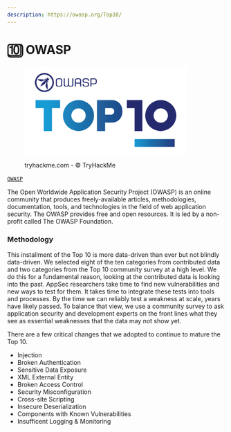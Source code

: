 ```yaml
---
description: https://owasp.org/Top10/
---
```


# 🔟 OWASP

<div align="left">

<figure><img src="../../.gitbook/assets/TOP_10_logo_Final_Logo_Colour (1).png" alt="" width="375"><figcaption><p>tryhackme.com - © TryHackMe</p></figcaption></figure>

</div>

[`OWASP`](https://tryhackme.com/room/owasptop10)

The Open Worldwide Application Security Project (OWASP) is an online community that produces freely-available articles, methodologies, documentation, tools, and technologies in the field of web application security. The OWASP provides free and open resources. It is led by a non-profit called The OWASP Foundation.&#x20;

### Methodology <a href="#methodology" id="methodology"></a>

This installment of the Top 10 is more data-driven than ever but not blindly data-driven. We selected eight of the ten categories from contributed data and two categories from the Top 10 community survey at a high level. We do this for a fundamental reason, looking at the contributed data is looking into the past. AppSec researchers take time to find new vulnerabilities and new ways to test for them. It takes time to integrate these tests into tools and processes. By the time we can reliably test a weakness at scale, years have likely passed. To balance that view, we use a community survey to ask application security and development experts on the front lines what they see as essential weaknesses that the data may not show yet.

There are a few critical changes that we adopted to continue to mature the Top 10.

* Injection
* Broken Authentication
* Sensitive Data Exposure
* XML External Entity
* Broken Access Control
* Security Misconfiguration
* Cross-site Scripting
* Insecure Deserialization
* Components with Known Vulnerabilities
* Insufficent Logging & Monitoring
